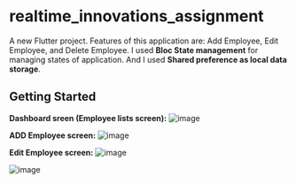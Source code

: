 # realtime_innovations_assignment

A new Flutter project. Features of this application are: Add Employee, Edit Employee, and Delete Employee. I used **Bloc State management** for managing states of application. And I used **Shared preference as local data storage**.

## Getting Started

**Dashboard sreen (Employee lists screen):**
![image](https://github.com/user-attachments/assets/a3cac990-7fa1-4b06-8edc-963fdd731721)

**ADD Employee screen:**
![image](https://github.com/user-attachments/assets/e882a182-87bf-4307-a486-ac7eaedd6d3e)

**Edit Employee screen:**
![image](https://github.com/user-attachments/assets/fe8f669b-1de4-4af3-ab91-75ed2c4bd2ad)

![image](https://github.com/user-attachments/assets/b835ea89-f3c0-4479-a10a-cba37d91c52d)
